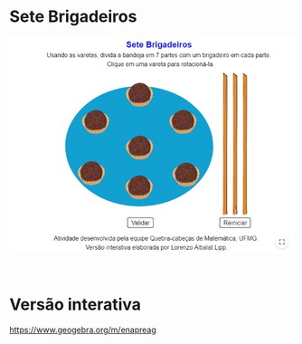 # Sete Brigadeiros

![](preview.jpg)

<br>

# Versão interativa

https://www.geogebra.org/m/enapreag